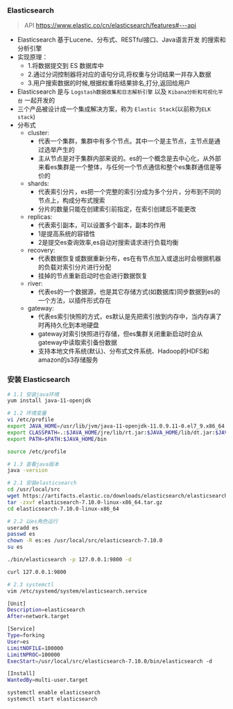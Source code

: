 ### Elasticsearch
> API https://www.elastic.co/cn/elasticsearch/features#---api
- Elasticsearch 基于Lucene、分布式、RESTful接口、Java语言开发 的搜索和分析引擎
- 实现原理：
  - 1.将数据提交到 ES 数据库中
  - 2.通过分词控制器将对应的语句分词,将权重与分词结果一并存入数据
  - 3.用户搜索数据的时候,根据权重将结果排名,打分,返回给用户
- Elasticsearch 是与 `Logstash数据收集和日志解析引擎` 以及 `Kibana分析和可视化平台` 一起开发的
- 三个产品被设计成一个集成解决方案，称为 `Elastic Stack`(以前称为`ELK stack`)
- 分布式
  - cluster:
    - 代表一个集群，集群中有多个节点。其中一个是主节点，主节点是通过选举产生的
    - 主从节点是对于集群内部来说的。es的一个概念是去中心化，从外部来看es集群是一个整体，与任何一个节点通信和整个es集群通信是等价的
  - shards:
    - 代表索引分片，es把一个完整的索引分成为多个分片，分布到不同的节点上，构成分布式搜索
    - 分片的数量只能在创建索引前指定，在索引创建后不能更改
  - replicas:
    - 代表索引副本，可以设置多个副本，副本的作用
    - 1是提高系统的容错性
    - 2是提交es查询效率,es自动对搜索请求进行负载均衡
  - recovery:
    - 代表数据恢复或数据重新分布，es在有节点加入或退出时会根据机器的负载对索引分片进行分配
    - 挂掉的节点重新启动时也会进行数据恢复
  - river:
    - 代表es的一个数据源，也是其它存储方式(如数据库)同步数据到es的一个方法，以插件形式存在
  - gateway:
    - 代表es索引快照的方式，es默认是先把索引放到内存中，当内存满了时再持久化到本地硬盘
    - gateway对索引快照进行存储，但es集群关闭重新启动时会从gateway中读取索引备份数据
    - 支持本地文件系统(默认)、分布式文件系统、Hadoop的HDFS和amazon的s3存储服务

### 安装 Elasticsearch

```sh
# 1.1 安装java环境
yum install java-11-openjdk

# 1.2 环境变量
vi /etc/profile
export JAVA_HOME=/usr/lib/jvm/java-11-openjdk-11.0.9.11-0.el7_9.x86_64
export CLASSPATH=.:$JAVA_HOME/jre/lib/rt.jar:$JAVA_HOME/lib/dt.jar:$JAVA_HOME/lib/tools.jar
export PATH=$PATH:$JAVA_HOME/bin

source /etc/profile

# 1.3 查看java版本
java -version

# 2.1 安装elasticsearch
cd /usr/local/src
wget https://artifacts.elastic.co/downloads/elasticsearch/elasticsearch-7.10.0-linux-x86_64.tar.gz
tar -zxvf elasticsearch-7.10.0-linux-x86_64.tar.gz
cd elasticsearch-7.10.0-linux-x86_64

# 2.2 以es角色运行
useradd es
passwd es
chown -R es:es /usr/local/src/elasticsearch-7.10.0
su es

./bin/elasticsearch -p 127.0.0.1:9800 -d

curl 127.0.0.1:9800

# 2.3 systemctl
vim /etc/systemd/system/elasticsearch.service

[Unit]
Description=elasticsearch
After=network.target

[Service]
Type=forking
User=es
LimitNOFILE=100000
LimitNPROC=100000
ExecStart=/usr/local/src/elasticsearch-7.10.0/bin/elasticsearch -d

[Install]
WantedBy=multi-user.target

systemctl enable elasticsearch
systemctl start elasticsearch
```